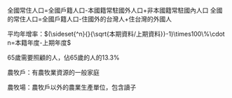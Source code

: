 全國常住人口=全國戶籍人口-本國籍常駐國外人口+非本國籍常駐國內人口
全國的常住人口=全國戶籍人口-住國外的台灣人+住台灣的外國人

平均年增率：$(\sideset{^n}{}{\sqrt{本期資料/上期資料}}-1)\times100\%\cdot n=本籍年度-上期年度$

65歲需要照顧的人，佔65歲的人的13.3%

農牧戶：有農牧業資源的一般家庭

農牧場：農牧戶以外的農業生產單位，包含讀子